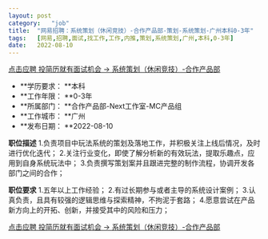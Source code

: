 ```yaml
---
layout:	post
category:	"job"
title:	"网易招聘：系统策划（休闲竞技）-合作产品部-策划-系统策划-广州本科0-3年"
tags:	[网易,招聘,面试,找工作,工作,内推,策划,系统策划,广州,本科,0-3年]
date:	2022-08-10
---
```


[点击应聘 投简历就有面试机会 -> 系统策划（休闲竞技）-合作产品部](http://mobile.bole.netease.com/bole/boleDetail?id=33947&employeeId=346f03c3cda5f04c&key=all)



- **学历要求： **本科
- **工作年限： **0-3年
- **所属部门： **合作产品部-Next工作室-MC产品组
- **工作城市： **广州
- **发布日期： **2022-08-10



**职位描述**
1.负责项目中玩法系统的策划及落地工作，并积极关注上线后情况，及时进行优化迭代；
2.关注行业变化，即使了解分析新的有效玩法，提取乐趣点，应用到自身系统玩法中；
3.负责撰写策划案并且跟进完整的制作流程，协调开发各部门之间的合作；




**职位要求**
1.五年以上工作经验；
2.有过长期参与或者主导的系统设计案例；
3.认真负责，且具有较强的逻辑思维与探索精神，不拘泥于套路；
4.愿意尝试在产品新方向上的开拓、创新，并接受其中的风险和压力；




[点击应聘 投简历就有面试机会 -> 系统策划（休闲竞技）-合作产品部](http://mobile.bole.netease.com/bole/boleDetail?id=33947&employeeId=346f03c3cda5f04c&key=all)